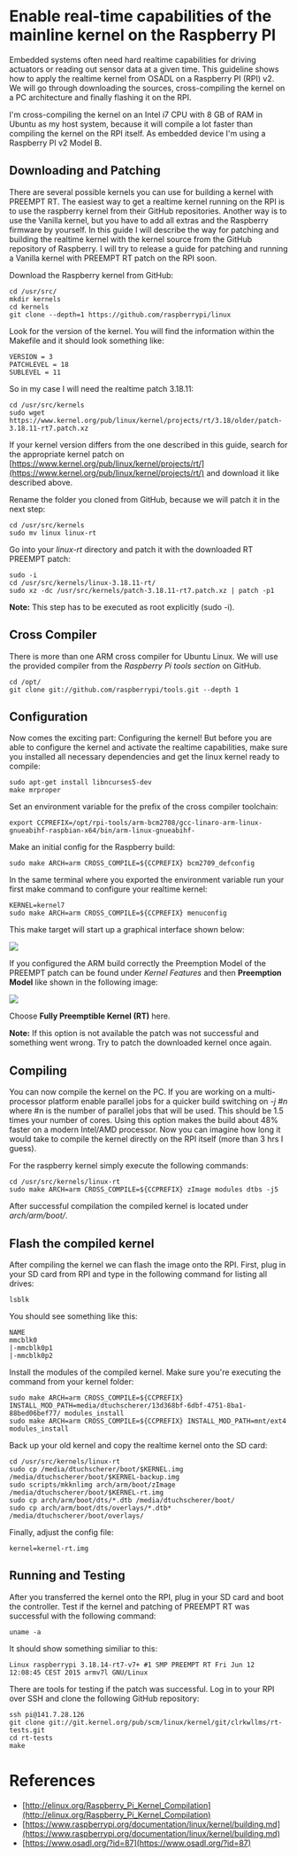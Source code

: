 # Enable real-time capabilities of the mainline kernel on the Raspberry PI
Embedded systems often need hard realtime capabilities for driving actuators or reading out sensor data at a given time. This guideline shows how to apply the realtime kernel from OSADL on a Raspberry PI (RPI) v2. We will go through downloading the sources, cross-compiling the kernel on a PC architecture and finally flashing it on the RPI.

I'm cross-compiling the kernel on an Intel i7 CPU with 8 GB of RAM in Ubuntu as my host system, because it will compile a lot faster than compiling the kernel on the RPI itself. As embedded device I'm using a Raspberry PI v2 Model B.

## Downloading and Patching
There are several possible kernels you can use for building a kernel with PREEMPT RT. The easiest way to get a realtime kernel running on the RPI is to use the raspberry kernel from their GitHub repositories. Another way is to use the Vanilla kernel, but you have to add all extras and the Raspberry firmware by yourself. In this guide I will describe the way for patching and building the realtime kernel with the kernel source from the GitHub repository of Raspberry. I will try to release a guide for patching and running a Vanilla kernel with PREEMPT RT patch on the RPI soon.

Download the Raspberry kernel from GitHub:
```shell
cd /usr/src/
mkdir kernels
cd kernels
git clone --depth=1 https://github.com/raspberrypi/linux
```

Look for the version of the kernel. You will find the information within the Makefile and it should look something like:
```
VERSION = 3
PATCHLEVEL = 18
SUBLEVEL = 11
```

So in my case I will need the realtime patch 3.18.11:
```shell
cd /usr/src/kernels
sudo wget https://www.kernel.org/pub/linux/kernel/projects/rt/3.18/older/patch-3.18.11-rt7.patch.xz
```

If your kernel version differs from the one described in this guide, search for the appropriate kernel patch on [https://www.kernel.org/pub/linux/kernel/projects/rt/](https://www.kernel.org/pub/linux/kernel/projects/rt/) and download it like described above.

Rename the folder you cloned from GitHub, because we will patch it in the next step:
```shell
cd /usr/src/kernels
sudo mv linux linux-rt
```

Go into your *linux-rt* directory and patch it with the downloaded RT PREEMPT patch:
```shell
sudo -i
cd /usr/src/kernels/linux-3.18.11-rt/
sudo xz -dc /usr/src/kernels/patch-3.18.11-rt7.patch.xz | patch -p1
```

**Note:** This step has to be executed as root explicitly (sudo -i).

## Cross Compiler
There is more than one ARM cross compiler for Ubuntu Linux. We will use the provided compiler from the *Raspberry Pi tools section* on GitHub.
```shell
cd /opt/
git clone git://github.com/raspberrypi/tools.git --depth 1
```

## Configuration
Now comes the exciting part: Configuring the kernel! But before you are able to configure the kernel and activate the realtime capabilities, make sure you installed all necessary dependencies and get the linux kernel ready to compile:
```shell
sudo apt-get install libncurses5-dev
make mrproper
```

Set an environment variable for the prefix of the cross compiler toolchain:
```shell
export CCPREFIX=/opt/rpi-tools/arm-bcm2708/gcc-linaro-arm-linux-gnueabihf-raspbian-x64/bin/arm-linux-gnueabihf-
```

Make an initial config for the Raspberry build:
```shell
sudo make ARCH=arm CROSS_COMPILE=${CCPREFIX} bcm2709_defconfig
```

In the same terminal where you exported the environment variable run your first make command to configure your realtime kernel:
```shell
KERNEL=kernel7
sudo make ARCH=arm CROSS_COMPILE=${CCPREFIX} menuconfig
```

This make target will start up a graphical interface shown below: 

![](gfx/Menuconfig_Start.png)

If you configured the ARM build correctly the Preemption Model of the PREEMPT patch can be found under *Kernel Features* and then **Preemption Model** like shown in the following image:

![](gfx/Preemption_Model_menuconfig_ARM.png)

Choose **Fully Preemptible Kernel (RT)** here.

**Note:** If this option is not available the patch was not successful and something went wrong. Try to patch the downloaded kernel once again.

## Compiling
You can now compile the kernel on the PC. If you are working on a multi-processor platform enable parallel jobs for a quicker build switching on *-j #n* where #n is the number of parallel jobs that will be used. This should be 1.5 times your number of cores. Using this option makes the build about 48% faster on a modern Intel/AMD processor. Now you can imagine how long it would take to compile the kernel directly on the RPI itself (more than 3 hrs I guess).

For the raspberry kernel simply execute the following commands:
```shell
cd /usr/src/kernels/linux-rt
sudo make ARCH=arm CROSS_COMPILE=${CCPREFIX} zImage modules dtbs -j5
```

After successful compilation the compiled kernel is located under *arch/arm/boot/*.

## Flash the compiled kernel
After compiling the kernel we can flash the image onto the RPI. First, plug in your SD card from RPI and type in the following command for listing all drives:
```shell
lsblk
```

You should see something like this:
```shell
NAME
mmcblk0
|-mmcblk0p1
|-mmcblk0p2
```

Install the modules of the compiled kernel. Make sure you're executing the command from your kernel folder:
```shell
sudo make ARCH=arm CROSS_COMPILE=${CCPREFIX} INSTALL_MOD_PATH=media/dtuchscherer/13d368bf-6dbf-4751-8ba1-88bed06bef77/ modules_install
sudo make ARCH=arm CROSS_COMPILE=${CCPREFIX} INSTALL_MOD_PATH=mnt/ext4 modules_install
```

Back up your old kernel and copy the realtime kernel onto the SD card:
```shell
cd /usr/src/kernels/linux-rt
sudo cp /media/dtuchscherer/boot/$KERNEL.img /media/dtuchscherer/boot/$KERNEL-backup.img
sudo scripts/mkknlimg arch/arm/boot/zImage /media/dtuchscherer/boot/$KERNEL-rt.img
sudo cp arch/arm/boot/dts/*.dtb /media/dtuchscherer/boot/
sudo cp arch/arm/boot/dts/overlays/*.dtb* /media/dtuchscherer/boot/overlays/
```

Finally, adjust the config file:
```shell
kernel=kernel-rt.img
```

## Running and Testing
After you transferred the kernel onto the RPI, plug in your SD card and boot the controller. Test if the kernel and patching of PREEMPT RT was successful with the following command:
```shell
uname -a
```

It should show something similiar to this:
```shell
Linux raspberrypi 3.18.14-rt7-v7+ #1 SMP PREEMPT RT Fri Jun 12 12:08:45 CEST 2015 armv7l GNU/Linux
```

There are tools for testing if the patch was successful. Log in to your RPI over SSH and clone the following GitHub repository:
```shell
ssh pi@141.7.28.126
git clone git://git.kernel.org/pub/scm/linux/kernel/git/clrkwllms/rt-tests.git
cd rt-tests
make
```

# References
* [http://elinux.org/Raspberry_Pi_Kernel_Compilation](http://elinux.org/Raspberry_Pi_Kernel_Compilation)
* [https://www.raspberrypi.org/documentation/linux/kernel/building.md](https://www.raspberrypi.org/documentation/linux/kernel/building.md)
* [https://www.osadl.org/?id=87](https://www.osadl.org/?id=87)

